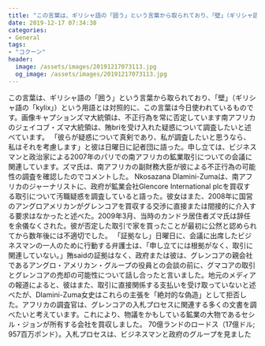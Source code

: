 ```yaml
---
title: "この言葉は、ギリシャ語の「囲う」という言葉から取られており、「壁」（ギリシャ語の「kylix」）という用語とは対照的に、この言葉は今日使われているものです。"
date: 2019-12-17 07:34:38
categories:
- General
tags:
- "コクーン"
header:
  image: /assets/images/20191217073113.jpg
  og_image: /assets/images/20191217073113.jpg
---
```


この言葉は、ギリシャ語の「囲う」という言葉から取られており、「壁」（ギリシャ語の「kylix」）という用語とは対照的に、この言葉は今日使われているものです。画像キャプションズマ大統領は、不正行為を常に否定しています南アフリカのジェイコブ・ズマ大統領は、賄briを受け入れた疑惑について調査したいと述べています。 「彼らが疑惑について真剣であり、私が調査したいと思うなら、私はそれを考慮します」と彼は日曜日に記者団に語った。申し立ては、ビジネスマンと政治家による2007年のパリでの南アフリカの鉱業取引についての会議に関連しています。ズマ氏は、南アフリカの副財務大臣が彼による不正行為の可能性の調査を確認したのでコメントした。 Nkosazana Dlamini-Zumaは、南アフリカのジャーナリストに、政府が鉱業会社Glencore International plcを買収する取引について汚職疑惑を調査していると語った。彼女はまた、2008年に国営のアングロアメリカンがグレンコアを買収する交渉に直接または間接的に介入する要求はなかったと述べた。2009年3月、当時のカンドラ居住者ズマ氏は辞任を余儀なくされた。彼が否定した取引で家を買ったことが最初に公然と認められてから数年後には不適切でした。 「証拠なし」日曜日に、会議に出席したビジネスマンの一人のために行動する弁護士は、「申し立てには根拠がなく、取引に関連していない。」賄saidの証拠はなく、政府または彼は、グレンコアの親会社であるアングロ・アメリカン・グループの役員との会談の前に、グマコアの取引とグレンコアの売却の可能性について話し合ったと言いました。地元のメディアの報道によると、彼はまた、取引に直接関係する支払いを受け取っていないと述べたが、Dlamini-Zuma女史はこれらの主張を「絶対的な偽造」として拒否した。アフリカの調査官は、グレンコアの入札プロセスに関連する多くの文書を調べたいと考えています。これにより、物議をかもしている鉱業の大物であるセシル・ジョンが所有する会社を買収しました。 70億ランドのロードス（17億ドル; 957百万ポンド）。入札プロセスは、ビジネスマンと政府のグループを見ました
